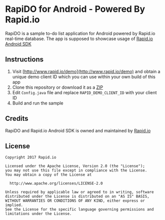 # RapiDO for Android - Powered By Rapid.io
RapiDO is a sample to-do list application for Android powered by Rapid.io real-time database. The app is supposed to showcase usage
of [Rapid.io Android SDK](https://github.com/Rapid-SDK/android)

## Instructions

1. Visit [http://www.rapid.io/demo](http://www.rapid.io/demo) and obtain a unique demo client ID which you can use
within your own build of this app
2. Clone this repository or download it as a [ZIP](https://github.com/Rapid-SDK/rapido-android/archive/master.zip)
3. Edit `Config.java` file and replace `RAPID_DEMO_CLIENT_ID` with your client ID
4. Build and run the sample

## Credits

RapiDO and Rapid.io Android SDK is owned and maintained by [Rapid.io](http://www.rapid.io)


## License
    Copyright 2017 Rapid.io
    
    Licensed under the Apache License, Version 2.0 (the "License");
    you may not use this file except in compliance with the License.
    You may obtain a copy of the License at
    
      http://www.apache.org/licenses/LICENSE-2.0
    
    Unless required by applicable law or agreed to in writing, software
    distributed under the License is distributed on an "AS IS" BASIS,
    WITHOUT WARRANTIES OR CONDITIONS OF ANY KIND, either express or implied.
    See the License for the specific language governing permissions and
    limitations under the License.
